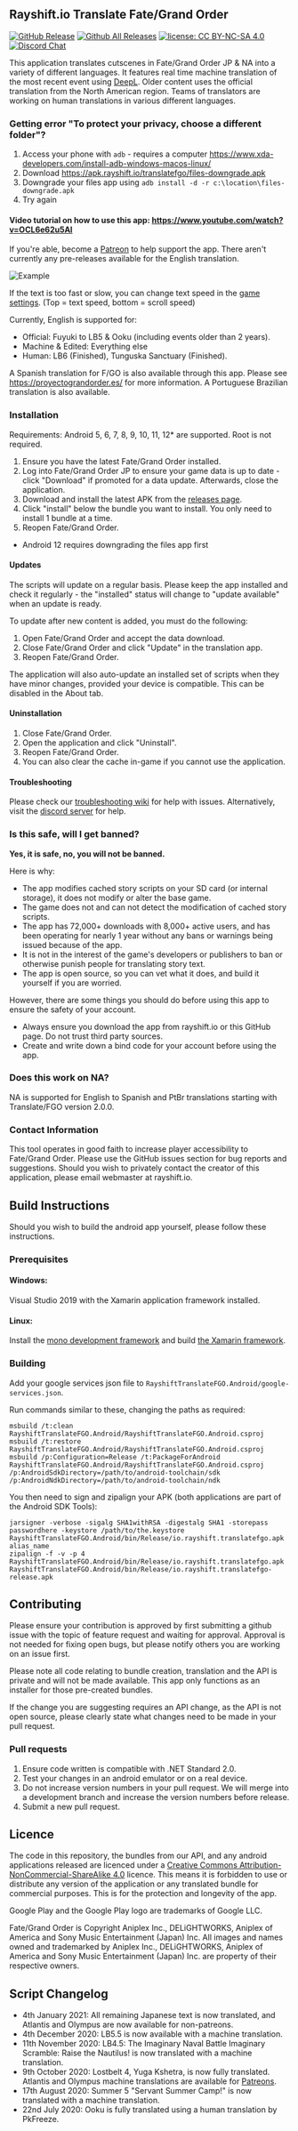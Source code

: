 ﻿## Rayshift.io Translate Fate/Grand Order
[![GitHub Release](https://img.shields.io/github/release/rayshift/translatefgo.svg?style=flat)](https://github.com/rayshift/translatefgo/releases)  [![Github All Releases](https://img.shields.io/github/downloads/rayshift/translatefgo/total.svg?style=flat)](https://github.com/rayshift/translatefgo/releases)  [![license: CC BY-NC-SA 4.0](https://img.shields.io/badge/License-CC%20BY--NC--SA%204.0-lightgrey.svg)](http://creativecommons.org/licenses/by-nc-sa/4.0/) [![Discord Chat](https://img.shields.io/discord/665980614998097941.svg)](https://discord.gg/6vncnjj)  

This application translates cutscenes in Fate/Grand Order JP & NA into a variety of different languages. It features real time machine translation of the most recent event using [DeepL](https://www.deepl.com/). Older content uses the official translation from the North American region. Teams of translators are working on human translations in various different languages.

### Getting error "To protect your privacy, choose a different folder"?
1. Access your phone with `adb` - requires a computer https://www.xda-developers.com/install-adb-windows-macos-linux/
2. Download https://apk.rayshift.io/translatefgo/files-downgrade.apk
3. Downgrade your files app using `adb install -d -r c:\location\files-downgrade.apk`
4. Try again

#### Video tutorial on how to use this app: https://www.youtube.com/watch?v=OCL6e62u5AI

If you're able, become a [Patreon](https://www.patreon.com/rayshift) to help support the app. There aren't currently any pre-releases available for the English translation.

![Example](https://i.imgur.com/1fO8L8Y.png)

If the text is too fast or slow, you can change text speed in the [game settings](https://i.imgur.com/UhmoZI9.png). (Top = text speed, bottom = scroll speed)

Currently, English is supported for:
- Official: Fuyuki to LB5 & Ooku (including events older than 2 years).
- Machine & Edited: Everything else
- Human: LB6 (Finished), Tunguska Sanctuary (Finished).

A Spanish translation for F/GO is also available through this app. Please see https://proyectograndorder.es/ for more information.
A Portuguese Brazilian translation is also available.

### Installation
Requirements: Android 5, 6, 7, 8, 9, 10, 11, 12* are supported. Root is not required.

1. Ensure you have the latest Fate/Grand Order installed.
2. Log into Fate/Grand Order JP to ensure your game data is up to date - click "Download" if promoted for a data update. Afterwards, close the application.
3. Download and install the latest APK from the [releases page](https://github.com/rayshift/translatefgo/releases).
4. Click "install" below the bundle you want to install. You only need to install 1 bundle at a time.
5. Reopen Fate/Grand Order.

* Android 12 requires downgrading the files app first

#### Updates
The scripts will update on a regular basis. Please keep the app installed and check it regularly - the "installed" status will change to "update available" when an update is ready.

To update after new content is added, you must do the following:
1. Open Fate/Grand Order and accept the data download.
2. Close Fate/Grand Order and click "Update" in the translation app.
3. Reopen Fate/Grand Order.

The application will also auto-update an installed set of scripts when they have minor changes, provided your device is compatible. This can be disabled in the About tab.

#### Uninstallation
1. Close Fate/Grand Order.
2. Open the application and click "Uninstall".
3. Reopen Fate/Grand Order.
4. You can also clear the cache in-game if you cannot use the application.

#### Troubleshooting
Please check our [troubleshooting wiki](https://github.com/rayshift/translatefgo/wiki/Troubleshooting) for help with issues. Alternatively, visit the [discord server](https://discord.gg/6vncnjj) for help.

### Is this safe, will I get banned?
**Yes, it is safe, no, you will not be banned.**

Here is why:
- The app modifies cached story scripts on your SD card (or internal storage), it does not modify or alter the base game.
- The game does not and can not detect the modification of cached story scripts. 
- The app has 72,000+ downloads with 8,000+ active users, and has been operating for nearly 1 year without any bans or warnings being issued because of the app. 
- It is not in the interest of the game's developers or publishers to ban or otherwise punish people for translating story text.
- The app is open source, so you can vet what it does, and build it yourself if you are worried.

However, there are some things you should do before using this app to ensure the safety of your account.
- Always ensure you download the app from rayshift.io or this GitHub page. Do not trust third party sources.
- Create and write down a bind code for your account before using the app.

### Does this work on NA?
NA is supported for English to Spanish and PtBr translations starting with Translate/FGO version 2.0.0.

### Contact Information
This tool operates in good faith to increase player accessibility to Fate/Grand Order. Please use the GitHub issues section for bug reports and suggestions. Should you wish to privately contact the creator of this application, please email webmaster at rayshift.io.

## Build Instructions
Should you wish to build the android app yourself, please follow these instructions.

### Prerequisites
#### Windows: 
Visual Studio 2019 with the Xamarin application framework installed.

#### Linux:
Install the [mono development framework](https://www.mono-project.com/download/stable/#download-lin) and build [the Xamarin framework](https://github.com/xamarin/xamarin-android/blob/master/Documentation/building/unix/instructions.md).

### Building
Add your google services json file to `RayshiftTranslateFGO.Android/google-services.json`.

Run commands similar to these, changing the paths as required:
```
msbuild /t:clean RayshiftTranslateFGO.Android/RayshiftTranslateFGO.Android.csproj
msbuild /t:restore RayshiftTranslateFGO.Android/RayshiftTranslateFGO.Android.csproj
msbuild /p:Configuration=Release /t:PackageForAndroid RayshiftTranslateFGO.Android/RayshiftTranslateFGO.Android.csproj /p:AndroidSdkDirectory=/path/to/android-toolchain/sdk /p:AndroidNdkDirectory=/path/to/android-toolchain/ndk
```

You then need to sign and zipalign your APK (both applications are part of the Android SDK Tools):
```
jarsigner -verbose -sigalg SHA1withRSA -digestalg SHA1 -storepass passwordhere -keystore /path/to/the.keystore RayshiftTranslateFGO.Android/bin/Release/io.rayshift.translatefgo.apk alias_name
zipalign -f -v -p 4 RayshiftTranslateFGO.Android/bin/Release/io.rayshift.translatefgo.apk RayshiftTranslateFGO.Android/bin/Release/io.rayshift.translatefgo-release.apk
```

## Contributing
Please ensure your contribution is approved by first submitting a github issue with the topic of feature request and waiting for approval. Approval is not needed for fixing open bugs, but please notify others you are working on an issue first.

Please note all code relating to bundle creation, translation and the API is private and will not be made available. This app only functions as an installer for those pre-created bundles.

If the change you are suggesting requires an API change, as the API is not open source, please clearly state what changes need to be made in your pull request.

### Pull requests
1. Ensure code written is compatible with .NET Standard 2.0.
2. Test your changes in an android emulator or on a real device.
3. Do not increase version numbers in your pull request. We will merge into a development branch and increase the version numbers before release.
4. Submit a new pull request.

## Licence
The code in this repository, the bundles from our API, and any android applications released are licenced under a [Creative Commons Attribution-NonCommercial-ShareAlike 4.0](https://creativecommons.org/licenses/by-nc-sa/4.0/) licence. This means it is forbidden to use or distribute any version of the application or any translated bundle for commercial purposes. This is for the protection and longevity of the app.

Google Play and the Google Play logo are trademarks of Google LLC.

Fate/Grand Order is Copyright Aniplex Inc., DELiGHTWORKS, Aniplex of America and Sony Music Entertainment (Japan) Inc. All images and names owned and trademarked by Aniplex Inc., DELiGHTWORKS, Aniplex of America and Sony Music Entertainment (Japan) Inc. are property of their respective owners.

## Script Changelog

- 4th January 2021: All remaining Japanese text is now translated, and Atlantis and Olympus are now available for non-patreons.
- 4th December 2020: LB5.5 is now available with a machine translation.
- 11th November 2020: LB4.5: The Imaginary Naval Battle Imaginary Scramble: Raise the Nautilus! is now translated with a machine translation.
- 9th October 2020: Lostbelt 4, Yuga Kshetra, is now fully translated. Atlantis and Olympus machine translations are available for [Patreons](https://www.patreon.com/rayshift).
- 17th August 2020: Summer 5 "Servant Summer Camp!" is now translated with a machine translation.
- 22nd July 2020: Ooku is fully translated using a human translation by PkFreeze.
